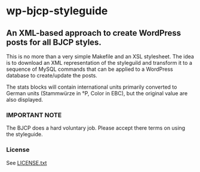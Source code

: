 # wp-bjcp-styleguide

## An XML-based approach to create WordPress posts for all BJCP styles.

This is no more than a very simple Makefile and an XSL stylesheet. The
idea is to download an XML representation of the styleguild and transform
it to a sequence of MySQL commands that can be applied to a WordPress
database to create/update the posts.

The stats blocks will contain international units primarily converted
to German units (Stammwürze in °P, Color in EBC), but the original
value are also displayed.

### IMPORTANT NOTE

The BJCP does a hard voluntary job. Please accept there terms
on using the styleguide. 

### License

See [LICENSE.txt][1]

[1]: LICENSE.txt


